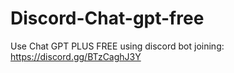 # Discord-Chat-gpt-free
Use Chat GPT PLUS FREE using discord bot joining: https://discord.gg/BTzCaghJ3Y







                            